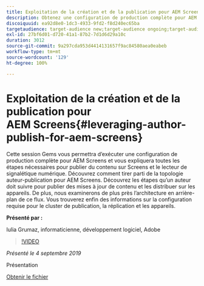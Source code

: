 ```yaml
---
title: Exploitation de la création et de la publication pour AEM Screens
description: Obtenez une configuration de production complète pour AEM Screens et découvrez toutes les étapes nécessaires pour publier du contenu sur Screens et le lecteur de signalétique numérique.
discoiquuid: ea92d8e0-1dc3-4933-9fd2-f8d240ec65ba
targetaudience: target-audience new;target-audience ongoing;target-audience upgrader
exl-id: 27bf6d01-d720-41a1-87b2-7d1d6d29a10c
duration: 3012
source-git-commit: 9a297cda953d4414131657f9ac84580aea0eabeb
workflow-type: tm+mt
source-wordcount: '129'
ht-degree: 100%

---
```


# Exploitation de la création et de la publication pour AEM Screens{#leveraging-author-publish-for-aem-screens}

Cette session Gems vous permettra d’exécuter une configuration de production complète pour AEM Screens et vous expliquera toutes les étapes nécessaires pour publier du contenu sur Screens et le lecteur de signalétique numérique. Découvrez comment tirer parti de la topologie auteur-publication pour AEM Screens. Découvrez les étapes qu’un auteur doit suivre pour publier des mises à jour de contenu et les distribuer sur les appareils. De plus, nous examinerons de plus près l’architecture en arrière-plan de ce flux. Vous trouverez enfin des informations sur la configuration requise pour le cluster de publication, la réplication et les appareils.

**Présenté par :**

Iulia Grumaz, informaticienne, développement logiciel, Adobe

>[!VIDEO](https://video.tv.adobe.com/v/28706/?quality=9)

*Présenté le 4 septembre 2019*

Présentation

[Obtenir le fichier](assets/leveraging-author-publish-aem-screens-final.pdf)
